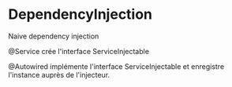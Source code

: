 # DependencyInjection
Naive dependency injection


@Service crée l'interface ServiceInjectable

@Autowired implémente l'interface ServiceInjectable et enregistre l'instance auprès de l'injecteur.
